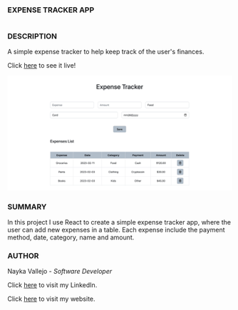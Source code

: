 ### EXPENSE TRACKER APP
#

### DESCRIPTION
A simple expense tracker to help keep track of the user's finances.

Click [here](https://main--classy-vacherin-87e25a.netlify.app/) to see it live!

![Image link](src/images/expense-tracker-app-react-snip.png)

### SUMMARY
In this project I use React to create a simple expense tracker app, where the user can add new expenses in a table. Each expense include the payment method, date, category, name and amount.

### AUTHOR
Nayka Vallejo - _Software Developer_

Click [here](https://www.linkedin.com/in/nayka-vallejo-70044314b/) to visit my LinkedIn.

Click [here](https://imcodingdreams.github.io/personal-website/) to visit my website.